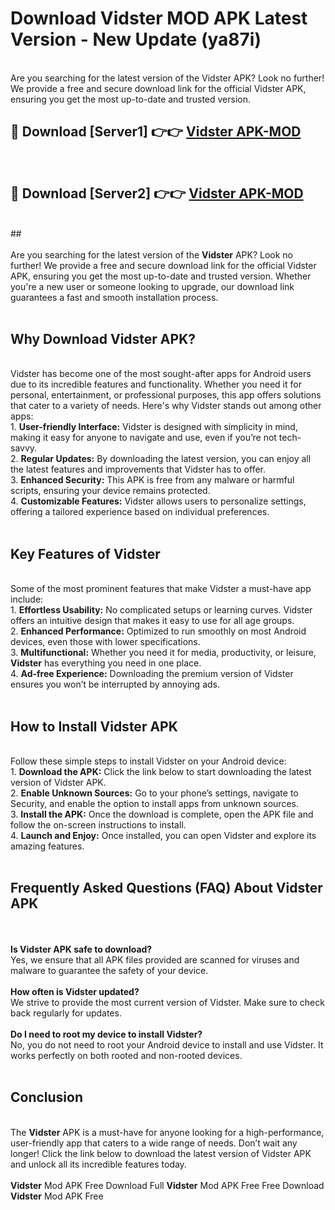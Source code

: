 # Download Vidster MOD APK Latest Version - New Update (ya87i)<br>
<br>
Are you searching for the latest version of the Vidster APK? Look no further! We provide a free and secure download link for the official Vidster APK, ensuring you get the most up-to-date and trusted version.
 <br>

##  🔴 Download [Server1] 👉👉 <a href="https://download.123hd.live?title=Vidster">Vidster APK-MOD</a><br>
  <br>

##  🔴 Download [Server2] 👉👉 <a href="https://download.123hd.live?title=Vidster">Vidster APK-MOD</a><br>
  <br>
  ##
  <br>
  <br>
Are you searching for the latest version of the <strong>Vidster</strong> APK? Look no further! We provide a free and secure download link for the official Vidster APK, ensuring you get the most up-to-date and trusted version. Whether you're a new user or someone looking to upgrade, our download link guarantees a fast and smooth installation process.
<br><br>
<h2><strong>Why Download Vidster APK?</strong></h2>
<br>
Vidster has become one of the most sought-after apps for Android users due to its incredible features and functionality. Whether you need it for personal, entertainment, or professional purposes, this app offers solutions that cater to a variety of needs. Here's why Vidster stands out among other apps:
<br>
1. <strong>User-friendly Interface:</strong> Vidster is designed with simplicity in mind, making it easy for anyone to navigate and use, even if you’re not tech-savvy.
<br>
2. <strong>Regular Updates:</strong> By downloading the latest version, you can enjoy all the latest features and improvements that Vidster has to offer.
<br>
3. <strong>Enhanced Security:</strong> This APK is free from any malware or harmful scripts, ensuring your device remains protected.
<br>
4. <strong>Customizable Features:</strong> Vidster allows users to personalize settings, offering a tailored experience based on individual preferences.
<br><br>
<h2><strong>Key Features of Vidster</strong></h2>
<br>
Some of the most prominent features that make Vidster a must-have app include:
<br>
1. <strong>Effortless Usability:</strong> No complicated setups or learning curves. Vidster offers an intuitive design that makes it easy to use for all age groups.
<br>
2. <strong>Enhanced Performance:</strong> Optimized to run smoothly on most Android devices, even those with lower specifications.
<br>
3. <strong>Multifunctional:</strong> Whether you need it for media, productivity, or leisure, <strong>Vidster</strong> has everything you need in one place.
<br>
4. <strong>Ad-free Experience:</strong> Downloading the premium version of Vidster ensures you won’t be interrupted by annoying ads.
<br><br>
<h2><strong>How to Install Vidster APK</strong></h2>
<br>
Follow these simple steps to install Vidster on your Android device:
<br>
1. <strong>Download the APK:</strong> Click the link below to start downloading the latest version of Vidster APK.
<br>
2. <strong>Enable Unknown Sources:</strong> Go to your phone’s settings, navigate to Security, and enable the option to install apps from unknown sources.
<br>
3. <strong>Install the APK:</strong> Once the download is complete, open the APK file and follow the on-screen instructions to install.
<br>
4. <strong>Launch and Enjoy:</strong> Once installed, you can open Vidster and explore its amazing features.
<br><br>
<h2><strong>Frequently Asked Questions (FAQ) About Vidster APK</strong></h2>
<br><br>
<strong>Is Vidster APK safe to download?</strong>
<br>
Yes, we ensure that all APK files provided are scanned for viruses and malware to guarantee the safety of your device.
<br><br>
<strong>How often is Vidster updated?</strong>
<br>
We strive to provide the most current version of Vidster. Make sure to check back regularly for updates.
<br><br>
<strong>Do I need to root my device to install Vidster?</strong>
<br>
No, you do not need to root your Android device to install and use Vidster. It works perfectly on both rooted and non-rooted devices.
<br><br>
<h2><strong>Conclusion</strong></h2>
<br>
The <strong>Vidster</strong> APK is a must-have for anyone looking for a high-performance, user-friendly app that caters to a wide range of needs. Don’t wait any longer! Click the link below to download the latest version of Vidster APK and unlock all its incredible features today.
<br><br>
<strong>Vidster</strong> Mod APK Free Download Full <strong>Vidster</strong> Mod APK Free Free Download <strong>Vidster</strong> Mod APK Free